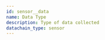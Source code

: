 ```yaml
---
id: sensor__data
name: Data Type
description: Type of data collected
datachain_type: sensor
---
```

